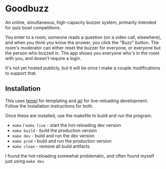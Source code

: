 # Goodbuzz

An online, simultaneous, high-capacity buzzer system, primarily intended for quiz bowl competitions.

You enter to a room, someone reads a question (on a video call, elsewhere), and when you think you know the answer, you click the "Buzz" button.
The room's moderator can either reset the buzzer for everyone, or everyone but the person who buzzed in.
The app shows you everyone who's in the room with you, and doesn't require a login.

It's not yet hosted publicly, but it will be once I make a couple modifications to support that.

## Installation

This uses [templ](https://github.com/a-h/templ) for templating and [air](https://github.com/air-verse/air) for live-reloading development.
Follow the installation instructions for both.

Once these are installed, use the makefile to build and run the program:

- `make` / `make live` - start the hot-reloading dev version
- `make build` - build the production version
- `make dev` - build and run the dev  version
- `make prod` - build and run the production  version
- `make clean` - remove all build artifacts

I found the hot-reloading somewhat problematic, and often found myself just using `make dev`.

